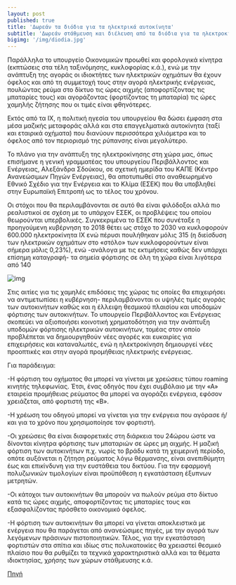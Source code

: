 ```yaml
---
layout: post
published: true
title: 'Δωρεάν τα διόδια για τα ηλεκτρικά αυτοκίνητα'
subtitle: 'Δωρεάν στάθμευση και διέλευση από τα διόδια για τα ηλεκτροκίνητα αυτοκίνητα, περιλαμβάνονται στα κίνητρα που εξετάζει το υπουργείο Περιβάλλοντος και Ενέργειας για την προώθηση της ηλεκτροκίνησης.'
bigimg: '/img/diodia.jpg'	
---
```


Παράλληλα το υπουργείο Οικονομικών προωθεί και φορολογικά κίνητρα (εκπτώσεις στα τέλη ταξινόμησης, κυκλοφορίας κ.ά.), ενώ με την ανάπτυξη της αγοράς οι ιδιοκτήτες των ηλεκτρικών οχημάτων θα έχουν όφελος και από τη συμμετοχή τους στην αγορά ηλεκτρικής ενέργειας, πουλώντας ρεύμα στο δίκτυο τις ώρες αιχμής (αποφορτίζοντας τις μπαταρίες τους) και αγοράζοντας (φορτίζοντας τη μπαταρία) τις ώρες χαμηλής ζήτησης που οι τιμές είναι φθηνότερες. 

Εκτός από τα ΙΧ, η πολιτική ηγεσία του υπουργείου θα δώσει έμφαση στα μέσα μαζικής μεταφοράς αλλά και στα επαγγελματικά αυτοκίνητα (ταξί και εταιρικά οχήματα) που διανύουν περισσότερα χιλιόμετρα και το όφελος από τον περιορισμό της ρύπανσης είναι μεγαλύτερο. 

Το πλάνο για την ανάπτυξη της ηλεκτροκίνησης στη χώρα μας, όπως επισήμανε η γενική γραμματέας του υπουργείου Περιβάλλοντος και Ενέργειας, Αλεξάνδρα Σδούκου, σε σχετική ημερίδα του ΚΑΠΕ (Κέντρο Ανανεώσιμων Πηγών Ενέργειας), θα αποτυπωθεί στο αναθεωρημένο Εθνικό Σχέδιο για την Ενέργεια και το Κλίμα (ΕΣΕΚ) που θα υποβληθεί στην Ευρωπαϊκή Επιτροπή ως το τέλος του χρόνου. 

Οι στόχοι που θα περιλαμβάνονται σε αυτό θα είναι φιλόδοξοι αλλά πιο ρεαλιστικοί σε σχέση με το υπάρχον ΕΣΕΚ, οι προβλέψεις του οποίου θεωρούνται υπερβολικές. Συγκεκριμένα το ΕΣΕΚ που συνέταξε η προηγούμενη κυβέρνηση το 2018 θέτει ως στόχο το 2030 να κυκλοφορούν 600.000 ηλεκτροκίνητα ΙΧ ενώ πέρυσι πουλήθηκαν μόλις 315 (η διείσδυση των ηλεκτρικών οχημάτων στο «στόλο» των κυκλοφορούντων είναι σήμερα μόλις 0,23%), ενώ -ανάλογα με τις εκτιμήσεις καθώς δεν υπάρχει επίσημη καταγραφή- τα σημεία φόρτισης σε όλη τη χώρα είναι λιγότερα από 140

![img](https://www.lifo.gr/uploads/image/1551716/ilektrokinita-aftokinita.jpg)

Στις αιτίες για τις χαμηλές επιδόσεις της χώρας τις οποίες θα επιχειρήσει να αντιμετωπίσει η κυβέρνηση- περιλαμβάνονται οι υψηλές τιμές αγοράς των αυτοκινήτων καθώς και η έλλειψη θεσμικού πλαισίου και υποδομών φόρτισης των αυτοκινήτων. Το υπουργείο Περιβάλλοντος και Ενέργειας σκοπεύει να αξιοποιήσει κοινοτική χρηματοδότηση για την ανάπτυξη υποδομών φόρτισης ηλεκτρικών αυτοκινήτων, τομέας στον οποίο προβλέπεται να δημιουργηθούν νέες αγορές και ευκαιρίες για επιχειρήσεις και καταναλωτές, ενώ η ηλεκτροκίνηση δημιουργεί νέες προοπτικές και στην αγορά προμήθειας ηλεκτρικής ενέργειας. 

Για παράδειγμα: 

-Η φόρτιση του οχήματος θα μπορεί να γίνεται με χρεώσεις τύπου roaming κινητής τηλεφωνίας. Έτσι, ένας οδηγός που έχει συμβόλαιο με την «Α» εταιρεία προμήθειας ρεύματος θα μπορεί να αγοράζει ενέργεια, εφόσον χρειάζεται, από φορτιστή της «Β». 

-Η χρέωση του οδηγού μπορεί να γίνεται για την ενέργεια που αγόρασε ή/και για το χρόνο που χρησιμοποίησε τον φορτιστή. 

-Οι χρεώσεις θα είναι διαφορετικές στη διάρκεια του 24ώρου ώστε να δίνονται κίνητρα φόρτισης των μπαταριών σε ώρες μη αιχμής. Η μαζική φόρτιση των αυτοκινήτων π.χ. νωρίς το βράδυ κατά τη χειμερινή περίοδο, οπότε αυξάνεται η ζήτηση ρεύματος λόγω θέρμανσης, είναι ανεπιθύμητη έως και επικίνδυνη για την ευστάθεια του δικτύου. Για την εφαρμογή πολυζωνικών τιμολογίων είναι προϋπόθεση η εγκατάσταση έξυπνων μετρητών. 

-Οι κάτοχοι των αυτοκινήτων θα μπορούν να πωλούν ρεύμα στο δίκτυο κατά τις ώρες αιχμής, αποφορτίζοντας τις μπαταρίες τους και εξασφαλίζοντας πρόσθετο οικονομικό όφελος. 

-Η φόρτιση των αυτοκινήτων θα μπορεί να γίνεται αποκλειστικά με ενέργεια που θα παράγεται από ανανεώσιμες πηγές, με την αγορά των λεγόμενων πράσινων πιστοποιητικών. Τέλος, για την εγκατάσταση φορτιστών στα σπίτια και ιδίως στις πολυκατοικίες θα χρειαστεί θεσμικό πλαίσιο που θα ρυθμίζει τα τεχνικά χαρακτηριστικά αλλά και τα θέματα ιδιοκτησίας, χρήσης των χώρων στάθμευσης κ.ά. 


[Πηγή](https://www.lifo.gr/now/perivallon/253542/dorean-diodia-gia-ta-ilektrokinita-aytokinita-ta-kinitra-poy-eksetazei-to-yp-perivallontos)




